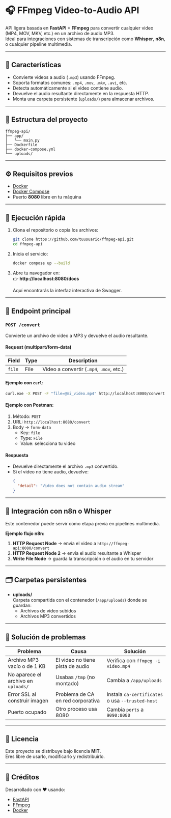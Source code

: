 # 🎧 FFmpeg Video-to-Audio API

API ligera basada en **FastAPI + FFmpeg** para convertir cualquier video (MP4, MOV, MKV, etc.) en un archivo de audio MP3.  
Ideal para integraciones con sistemas de transcripción como **Whisper**, **n8n**, o cualquier pipeline multimedia.

---

## 🚀 Características

- Convierte videos a audio (`.mp3`) usando FFmpeg.
- Soporta formatos comunes: `.mp4`, `.mov`, `.mkv`, `.avi`, etc.
- Detecta automáticamente si el video contiene audio.
- Devuelve el audio resultante directamente en la respuesta HTTP.
- Monta una carpeta persistente (`uploads/`) para almacenar archivos.

---

## 🧱 Estructura del proyecto

```
ffmpeg-api/
├── app/
│   └── main.py
├── Dockerfile
├── docker-compose.yml
└── uploads/
```

---

## ⚙️ Requisitos previos

- [Docker](https://docs.docker.com/get-docker/)
- [Docker Compose](https://docs.docker.com/compose/)
- Puerto **8080** libre en tu máquina

---

## 🐳 Ejecución rápida

1. Clona el repositorio o copia los archivos:

   ```bash
   git clone https://github.com/tuusuario/ffmpeg-api.git
   cd ffmpeg-api
   ```

2. Inicia el servicio:

   ```bash
   docker compose up --build
   ```

3. Abre tu navegador en:  
   👉 **http://localhost:8080/docs**

   Aquí encontrarás la interfaz interactiva de Swagger.

---

## 📡 Endpoint principal

### `POST /convert`

Convierte un archivo de video a MP3 y devuelve el audio resultante.

#### **Request (multipart/form-data)**
| Field | Type | Description |
|--------|------|-------------|
| `file` | File | Video a convertir (`.mp4`, `.mov`, etc.) |

#### **Ejemplo con `curl`:**
```bash
curl.exe -X POST -F "file=@mi_video.mp4" http://localhost:8080/convert --output audio.mp3
```

#### **Ejemplo con Postman:**
1. Método: `POST`
2. URL: `http://localhost:8080/convert`
3. Body → `form-data`
   - Key: `file`
   - Type: `File`
   - Value: selecciona tu video

#### **Respuesta**
- Devuelve directamente el archivo `.mp3` convertido.
- Si el video no tiene audio, devuelve:
  ```json
  {
    "detail": "Video does not contain audio stream"
  }
  ```

---

## 🧠 Integración con n8n o Whisper

Este contenedor puede servir como etapa previa en pipelines multimedia.

**Ejemplo flujo n8n:**
1. **HTTP Request Node** → envía el video a `http://ffmpeg-api:8080/convert`
2. **HTTP Request Node 2** → envía el audio resultante a Whisper
3. **Write File Node** → guarda la transcripción o el audio en tu servidor

---

## 🗂️ Carpetas persistentes

- **uploads/**  
  Carpeta compartida con el contenedor (`/app/uploads`) donde se guardan:
  - Archivos de video subidos
  - Archivos MP3 convertidos

---

## 🧰 Solución de problemas

| Problema | Causa | Solución |
|-----------|--------|-----------|
| Archivo MP3 vacío o de 1 KB | El video no tiene pista de audio | Verifica con `ffmpeg -i video.mp4` |
| No aparece el archivo en `uploads/` | Usabas `/tmp` (no montado) | Cambia a `/app/uploads` |
| Error SSL al construir imagen | Problema de CA en red corporativa | Instala `ca-certificates` o usa `--trusted-host` |
| Puerto ocupado | Otro proceso usa 8080 | Cambia `ports` a `9090:8080` |

---

## 🧾 Licencia

Este proyecto se distribuye bajo licencia **MIT**.  
Eres libre de usarlo, modificarlo y redistribuirlo.

---

## 💬 Créditos

Desarrollado con ❤️ usando:
- [FastAPI](https://fastapi.tiangolo.com/)
- [FFmpeg](https://ffmpeg.org/)
- [Docker](https://www.docker.com/)
